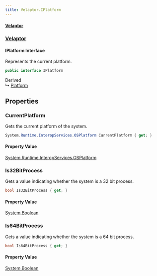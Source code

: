 ```yaml
---
title: Velaptor.IPlatform
---
```


#### [Velaptor](Namespaces.md 'Velaptor Namespaces')
### [Velaptor](Velaptor.md 'Velaptor')

#### IPlatform Interface

Represents the current platform.

```csharp
public interface IPlatform
```

Derived  
&#8627; [Platform](Velaptor.Platform.md 'Velaptor.Platform')
## Properties

<a name='Velaptor.IPlatform.CurrentPlatform'></a>

### CurrentPlatform 

Gets the current platform of the system.

```csharp
System.Runtime.InteropServices.OSPlatform CurrentPlatform { get; }
```

#### Property Value
[System.Runtime.InteropServices.OSPlatform](https://docs.microsoft.com/en-us/dotnet/api/System.Runtime.InteropServices.OSPlatform 'System.Runtime.InteropServices.OSPlatform')

<a name='Velaptor.IPlatform.Is32BitProcess'></a>

### Is32BitProcess 

Gets a value indicating whether the system is a 32 bit process.

```csharp
bool Is32BitProcess { get; }
```

#### Property Value
[System.Boolean](https://docs.microsoft.com/en-us/dotnet/api/System.Boolean 'System.Boolean')

<a name='Velaptor.IPlatform.Is64BitProcess'></a>

### Is64BitProcess 

Gets a value indicating whether the system is a 64 bit process.

```csharp
bool Is64BitProcess { get; }
```

#### Property Value
[System.Boolean](https://docs.microsoft.com/en-us/dotnet/api/System.Boolean 'System.Boolean')